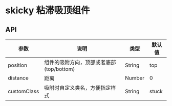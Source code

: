 # skicky 粘滞吸顶组件

<Common-Democode title="基本使用" description="">
  <sticky-demo1 />
  <highlight-code slot="codeText" lang="vue">
    <a-skeleton />
  </highlight-code>
</Common-Democode>

## API

| 参数        | 说明   | 类型       | 默认值 |
| ----------- | ------ | ---------- | ------ |
| position    | 组件的吸附方向，顶部或者底部(top/bottom) | String | top |
| distance    | 距离 | Number | 0          |
| customClass | 吸附时自定义类名，方便指定样式 | String | stuck      |
